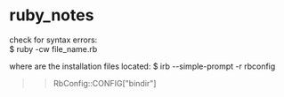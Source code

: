 # ruby_notes
check for syntax errors:   
$ ruby -cw file_name.rb  

where are the installation files located:
$ irb --simple-prompt -r rbconfig
>> RbConfig::CONFIG["bindir"]



